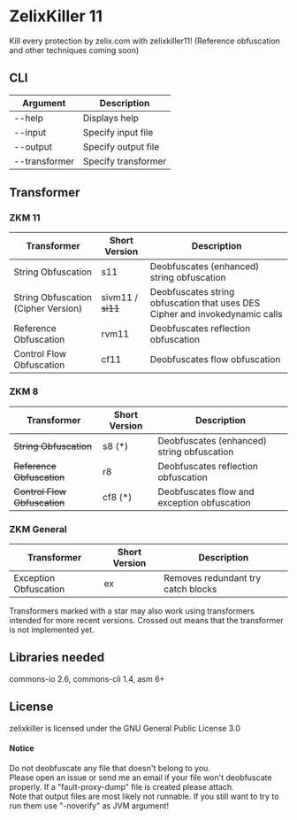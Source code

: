 # ZelixKiller 11
Kill every protection by zelix.com with zelixkiller11! (Reference obfuscation and other techniques coming soon)
## CLI
| Argument | Description |
| --- | --- |
| --help | Displays help |
| --input | Specify input file |
| --output | Specify output file |
| --transformer | Specify transformer |

## Transformer

### ZKM 11

| Transformer | Short Version | Description |
| --- | --- | --- |
| String Obfuscation | s11 | Deobfuscates (enhanced) string obfuscation |
| String Obfuscation (Cipher Version) | sivm11 / ~~si11~~  | Deobfuscates string obfuscation that uses DES Cipher and invokedynamic calls |
| Reference Obfuscation | rvm11 | Deobfuscates reflection obfuscation |
| Control Flow Obfuscation | cf11 | Deobfuscates flow obfuscation |

### ZKM 8

| Transformer | Short Version | Description |
| --- | --- | --- |
| ~~String Obfuscation~~ | s8 (*) | Deobfuscates (enhanced) string obfuscation |
| ~~Reference Obfuscation~~ | r8 | Deobfuscates reflection obfuscation |
| ~~Control Flow Obfuscation~~ | cf8 (*) | Deobfuscates flow and exception obfuscation |
### ZKM General

| Transformer | Short Version | Description |
| --- | --- | --- |
| Exception Obfuscation | ex | Removes redundant try catch blocks |

   
   
Transformers marked with a star may also work using transformers intended for more recent versions. 
Crossed out means that the transformer is not implemented yet.
## Libraries needed
commons-io 2.6, commons-cli 1.4, asm 6+

## License
zelixkiller is licensed under the GNU General Public License 3.0

#### Notice
Do not deobfuscate any file that doesn't belong to you.  
Please open an issue or send me an email if your file won't deobfuscate properly. If a "fault-proxy-dump" file is created please attach.   
Note that output files are most likely not runnable. If you still want to try to run them use "-noverify" as JVM argument!